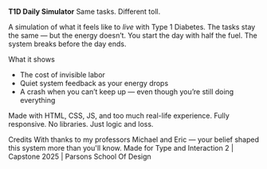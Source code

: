 **T1D Daily Simulator**
Same tasks. Different toll.

A simulation of what it feels like to _live_ with Type 1 Diabetes.
The tasks stay the same — but the energy doesn’t.
You start the day with half the fuel. The system breaks before the day ends.

What it shows
- The cost of invisible labor
- Quiet system feedback as your energy drops
- A crash when you can’t keep up — even though you’re still doing everything

Made with
HTML, CSS, JS, and too much real-life experience.
Fully responsive. No libraries. Just logic and loss.

Credits
With thanks to my professors Michael and Eric — your belief shaped this system more than you'll know.
Made for Type and Interaction 2 | Capstone 2025 |
Parsons School Of Design

